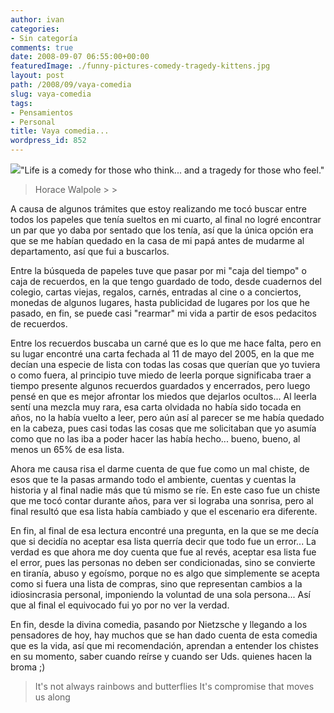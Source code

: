 ```yaml
---
author: ivan
categories:
- Sin categoría
comments: true
date: 2008-09-07 06:55:00+00:00
featuredImage: ./funny-pictures-comedy-tragedy-kittens.jpg
layout: post
path: /2008/09/vaya-comedia
slug: vaya-comedia
tags:
- Pensamientos
- Personal
title: Vaya comedia...
wordpress_id: 852
---
```


[![](/photos/funny-pictures-comedy-tragedy-kittens.jpg)](https://4.bp.blogspot.com/_T2UWuNJg3dQ/SMMzpkPww4I/AAAAAAAAA2U/icYsnrM_L78/s1600-h/funny-pictures-comedy-tragedy-kittens.jpg)"Life is a comedy for those who think... and a tragedy for those who feel."

<blockquote>Horace Walpole
> 
> </blockquote>

A causa de algunos trámites que estoy realizando me tocó buscar entre todos los papeles que tenía sueltos en mi cuarto, al final no logré encontrar un par que yo daba por sentado que los tenía, así que la única opción era que se me habían quedado en la casa de mi papá antes de mudarme al departamento, así que fui a buscarlos.

Entre la búsqueda de papeles tuve que pasar por mi "caja del tiempo" o caja de recuerdos, en la que tengo guardado de todo, desde cuadernos del colegio, cartas viejas, regalos, carnés, entradas al cine o a conciertos, monedas de algunos lugares, hasta publicidad de lugares por los que he pasado, en fin, se puede casi "rearmar" mi vida a partir de esos pedacitos de recuerdos.

Entre los recuerdos buscaba un carné que es lo que me hace falta, pero en su lugar encontré una carta fechada al 11 de mayo del 2005, en la que me decían una especie de lista con todas las cosas que querían que yo tuviera o como fuera, al principio tuve miedo de leerla porque significaba traer a tiempo presente algunos recuerdos guardados y encerrados, pero luego pensé en que es mejor afrontar los miedos que dejarlos ocultos... Al leerla sentí una mezcla muy rara, esa carta olvidada no había sido tocada en años, no la había vuelto a leer, pero aún así al parecer se me había quedado en la cabeza, pues casi todas las cosas que me solicitaban que yo asumía como que no las iba a poder hacer las había hecho... bueno, bueno, al menos un 65% de esa lista.

Ahora me causa risa el darme cuenta de que fue como un mal chiste, de esos que te la pasas armando todo el ambiente, cuentas y cuentas la historia y al final nadie más que tú mismo se ríe. En este caso fue un chiste que me tocó contar durante años, para ver si lograba una sonrisa, pero al final resultó que esa lista había cambiado y que el escenario era diferente.

En fin, al final de esa lectura encontré una pregunta, en la que se me decía que si decidía no aceptar esa lista querría decir que todo fue un error... La verdad es que ahora me doy cuenta que fue al revés, aceptar esa lista fue el error, pues las personas no deben ser condicionadas, sino se convierte en tiranía, abuso y egoísmo, porque no es algo que simplemente se acepta como si fuera una lista de compras, sino que representan cambios a la idiosincrasia personal, imponiendo la voluntad de una sola persona... Así que al final el equivocado fui yo por no ver la verdad.

En fin, desde la divina comedia, pasando por Nietzsche y llegando a los pensadores de hoy, hay muchos que se han dado cuenta de esta comedia que es la vida, así que mi recomendación, aprendan a entender los chistes en su momento, saber cuando reírse y cuando ser Uds. quienes hacen la broma ;)

<blockquote>It's not always rainbows and butterflies
 It's compromise that moves us along</blockquote>
